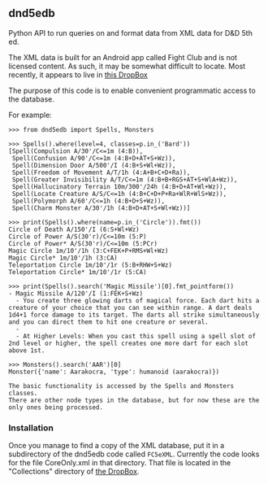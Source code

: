 ## dnd5edb ##

Python API to run queries on and format data from XML data for D&D 5th ed.

The XML data is built for an Android app called Fight Club and is not licensed content.
As such, it may be somewhat difficult to locate.  Most recently, it appears to live in [this DropBox][0]

The purpose of this code is to enable convenient programmatic access to the database.

For example:

    >>> from dnd5edb import Spells, Monsters

    >>> Spells().where(level=4, classes=p.in_('Bard'))
    [Spell(Compulsion A/30'/C<=1m (4:B)),
     Spell(Confusion A/90'/C<=1m (4:B+D+AT+S+Wz)),
     Spell(Dimension Door A/500'/I (4:B+S+Wl+Wz)),
     Spell(Freedom of Movement A/T/1h (4:A+B+C+D+Ra)),
     Spell(Greater Invisibility A/T/C<=1m (4:B+B+RGS+AT+S+WlA+Wz)),
     Spell(Hallucinatory Terrain 10m/300'/24h (4:B+D+AT+Wl+Wz)),
     Spell(Locate Creature A/S/C<=1h (4:B+C+D+P+Ra+WlR+WlS+Wz)),
     Spell(Polymorph A/60'/C<=1h (4:B+D+S+Wz)),
     Spell(Charm Monster A/30'/1h (4:B+D+AT+S+Wl+Wz))]

    >>> print(Spells().where(name=p.in_('Circle')).fmt())
    Circle of Death A/150'/I (6:S+Wl+Wz)
    Circle of Power A/S(30'r)/C<=10m (5:P)
    Circle of Power* A/S(30'r)/C<=10m (5:PCr)
    Magic Circle 1m/10'/1h (3:C+FEK+P+RMS+Wl+Wz)
    Magic Circle* 1m/10'/1h (3:CA)
    Teleportation Circle 1m/10'/1r (5:B+RHW+S+Wz)
    Teleportation Circle* 1m/10'/1r (5:CA)

    >>> print(Spells().search('Magic Missile')[0].fmt_pointform())
    - Magic Missile A/120'/I (1:FEK+S+Wz)
      - You create three glowing darts of magical force. Each dart hits a creature of your choice that you can see within range. A dart deals 1d4+1 force damage to its target. The darts all strike simultaneously and you can direct them to hit one creature or several.
      - 
      - At Higher Levels: When you cast this spell using a spell slot of 2nd level or higher, the spell creates one more dart for each slot above 1st.

    >>> Monsters().search('AAR')[0]
    Monster({'name': Aarakocra, 'type': humanoid (aarakocra)})

    The basic functionality is accessed by the Spells and Monsters classes.
    There are other node types in the database, but for now these are the only ones being processed.

### Installation ###

Once you manage to find a copy of the XML database, put it in a subdirectory of the dnd5edb code called `FC5eXML`.
Currently the code looks for the file CoreOnly.xml in that directory.  That file is located in the "Collections" directory of [the DropBox][0].

[0]: https://www.dropbox.com/sh/v4qy66rxi8gpexs/AAADWx5AC55J_A9Ni0rWzWB8a?dl=0&fbclid=IwAR0Vx1n6MmVGuL05jsVsIAvSgUDti1vF5onwA75QGZ3JdWcSk8MgVi4Y12c

